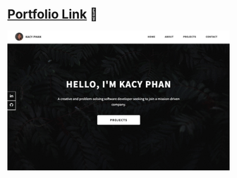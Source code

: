 # [Portfolio Link](https://kacyphan.netlify.app/index.html#projects) 🔗
![Alt Text](./assets/screenshots/Screenshot%202023-05-15%20at%2011.59.00%20PM.png) 
